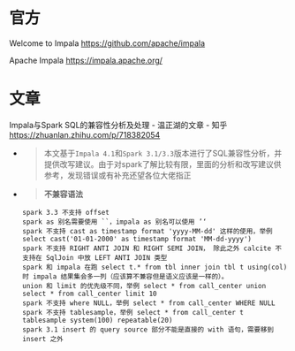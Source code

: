 
# 官方

Welcome to Impala https://github.com/apache/impala

Apache Impala https://impala.apache.org/

# 文章

Impala与Spark SQL的兼容性分析及处理 - 温正湖的文章 - 知乎 https://zhuanlan.zhihu.com/p/718382054
- > 本文基于`Impala 4.1`和`Spark 3.1/3.3`版本进行了SQL兼容性分析，并提供改写建议。由于对spark了解比较有限，里面的分析和改写建议供参考，发现错误或有补充还望各位大佬指正
- > **不兼容语法**
  ```console
  spark 3.3 不支持 offset
  spark as 别名需要使用 ``，impala as 别名可以使用 ’‘
  spark 不支持 cast as timestamp format 'yyyy-MM-dd' 这样的使用，举例 select cast('01-01-2000' as timestamp format 'MM-dd-yyyy')
  spark 不支持 RIGHT ANTI JOIN 和 RIGHT SEMI JOIN， 除此之外 calcite 不支持在 SqlJoin 中放 LEFT ANTI JOIN 类型
  spark 和 impala 在跑 select t.* from tbl inner join tbl t using(col) 时 impala 结果集会多一列（应该算不兼容但是语义应该是一样的）。
  union 和 limit 的优先级不同，举例 select * from call_center union select * from call_center limit 10
  spark 不支持 where NULL，举例 select * from call_center WHERE NULL
  spark 不支持 tablesample，举例 select * from call_center t tablesample system(100) repeatable(20)
  spark 3.1 insert 的 query source 部分不能是直接的 with 语句，需要移到 insert 之外
  ```
